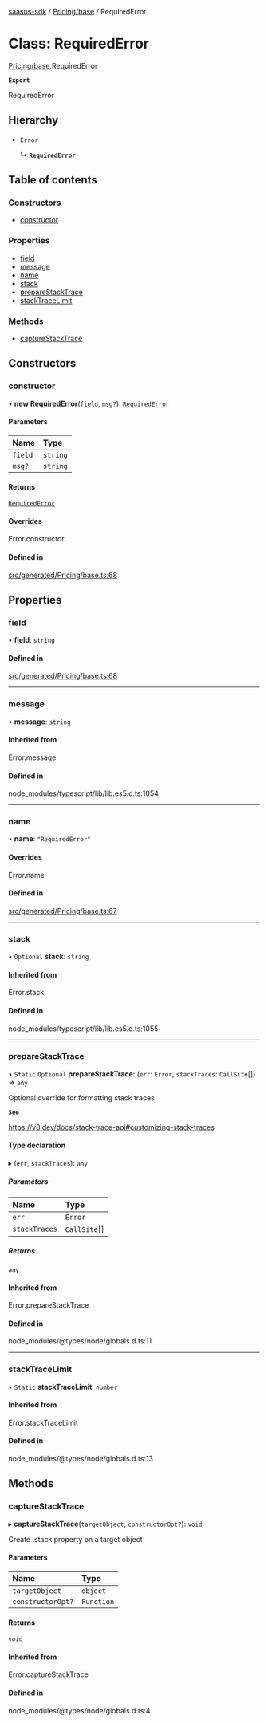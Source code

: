 [saasus-sdk](../README.md) / [Pricing/base](../modules/Pricing_base.md) / RequiredError

# Class: RequiredError

[Pricing/base](../modules/Pricing_base.md).RequiredError

**`Export`**

RequiredError

## Hierarchy

- `Error`

  ↳ **`RequiredError`**

## Table of contents

### Constructors

- [constructor](Pricing_base.RequiredError.md#constructor)

### Properties

- [field](Pricing_base.RequiredError.md#field)
- [message](Pricing_base.RequiredError.md#message)
- [name](Pricing_base.RequiredError.md#name)
- [stack](Pricing_base.RequiredError.md#stack)
- [prepareStackTrace](Pricing_base.RequiredError.md#preparestacktrace)
- [stackTraceLimit](Pricing_base.RequiredError.md#stacktracelimit)

### Methods

- [captureStackTrace](Pricing_base.RequiredError.md#capturestacktrace)

## Constructors

### constructor

• **new RequiredError**(`field`, `msg?`): [`RequiredError`](Pricing_base.RequiredError.md)

#### Parameters

| Name | Type |
| :------ | :------ |
| `field` | `string` |
| `msg?` | `string` |

#### Returns

[`RequiredError`](Pricing_base.RequiredError.md)

#### Overrides

Error.constructor

#### Defined in

[src/generated/Pricing/base.ts:68](https://github.com/saasus-platform/saasus-sdk-javascript/blob/6b95732/src/generated/Pricing/base.ts#L68)

## Properties

### field

• **field**: `string`

#### Defined in

[src/generated/Pricing/base.ts:68](https://github.com/saasus-platform/saasus-sdk-javascript/blob/6b95732/src/generated/Pricing/base.ts#L68)

___

### message

• **message**: `string`

#### Inherited from

Error.message

#### Defined in

node_modules/typescript/lib/lib.es5.d.ts:1054

___

### name

• **name**: ``"RequiredError"``

#### Overrides

Error.name

#### Defined in

[src/generated/Pricing/base.ts:67](https://github.com/saasus-platform/saasus-sdk-javascript/blob/6b95732/src/generated/Pricing/base.ts#L67)

___

### stack

• `Optional` **stack**: `string`

#### Inherited from

Error.stack

#### Defined in

node_modules/typescript/lib/lib.es5.d.ts:1055

___

### prepareStackTrace

▪ `Static` `Optional` **prepareStackTrace**: (`err`: `Error`, `stackTraces`: `CallSite`[]) => `any`

Optional override for formatting stack traces

**`See`**

https://v8.dev/docs/stack-trace-api#customizing-stack-traces

#### Type declaration

▸ (`err`, `stackTraces`): `any`

##### Parameters

| Name | Type |
| :------ | :------ |
| `err` | `Error` |
| `stackTraces` | `CallSite`[] |

##### Returns

`any`

#### Inherited from

Error.prepareStackTrace

#### Defined in

node_modules/@types/node/globals.d.ts:11

___

### stackTraceLimit

▪ `Static` **stackTraceLimit**: `number`

#### Inherited from

Error.stackTraceLimit

#### Defined in

node_modules/@types/node/globals.d.ts:13

## Methods

### captureStackTrace

▸ **captureStackTrace**(`targetObject`, `constructorOpt?`): `void`

Create .stack property on a target object

#### Parameters

| Name | Type |
| :------ | :------ |
| `targetObject` | `object` |
| `constructorOpt?` | `Function` |

#### Returns

`void`

#### Inherited from

Error.captureStackTrace

#### Defined in

node_modules/@types/node/globals.d.ts:4
